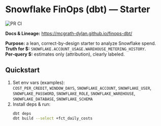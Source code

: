 # Snowflake FinOps (dbt) — Starter

![PR CI](https://github.com/mcgrath-dylan/finops-dbt/actions/workflows/ci.yml/badge.svg)

**Docs & Lineage:** https://mcgrath-dylan.github.io/finops-dbt/

**Purpose:** a lean, correct-by-design starter to analyze Snowflake spend.  
**Truth for $:** `SNOWFLAKE.ACCOUNT_USAGE.WAREHOUSE_METERING_HISTORY`.  
**Per-query $:** estimates only (attribution), clearly labeled.

## Quickstart
1. Set env vars (examples):  
   `COST_PER_CREDIT`, `WINDOW_DAYS`, `SNOWFLAKE_ACCOUNT`, `SNOWFLAKE_USER`, `SNOWFLAKE_PASSWORD`, `SNOWFLAKE_ROLE`, `SNOWFLAKE_WAREHOUSE`, `SNOWFLAKE_DATABASE`, `SNOWFLAKE_SCHEMA`
2. Install deps & run:
   ```bash
   dbt deps
   dbt build --select +fct_daily_costs
